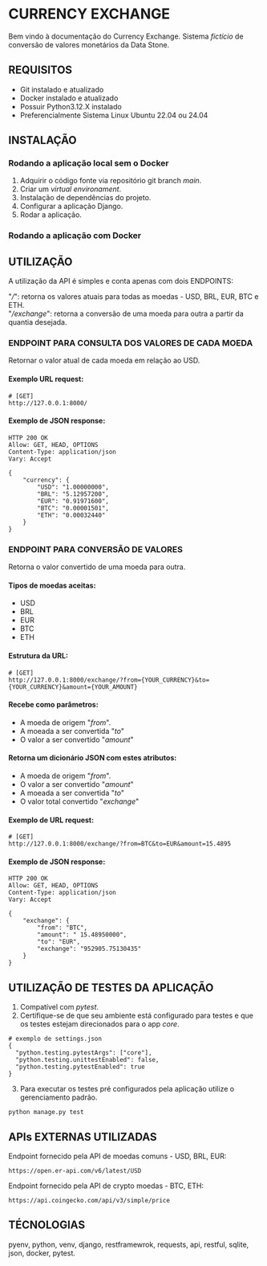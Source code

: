 # CURRENCY EXCHANGE
Bem vindo à documentação do Currency Exchange. Sistema *fictício* de conversão de valores monetários da Data Stone.

## REQUISITOS
- Git instalado e atualizado
- Docker instalado e atualizado
- Possuir Python3.12.X instalado 
- Preferencialmente Sistema Linux Ubuntu 22.04 ou 24.04

## INSTALAÇÃO

### Rodando a aplicação local sem o Docker

1. Adquirir o código fonte via repositório git branch *main*.
2. Criar um *virtual environament*.
3. Instalação de dependências do projeto.
4. Configurar a aplicação Django.
5. Rodar a aplicação.

### Rodando a aplicação com Docker

## UTILIZAÇÃO 
A utilização da API é simples e conta apenas com dois ENDPOINTS: 

"*/*": retorna os valores atuais para todas as moedas - USD, BRL, EUR, BTC e ETH.  
"*/exchange*": retorna a conversão de uma moeda para outra a partir da quantia desejada.

### ENDPOINT PARA CONSULTA DOS VALORES DE CADA MOEDA 
Retornar o valor atual de cada moeda em relação ao USD.

#### Exemplo URL request:
```
# [GET]
http://127.0.0.1:8000/
```
#### Exemplo de JSON response:
```
HTTP 200 OK
Allow: GET, HEAD, OPTIONS
Content-Type: application/json
Vary: Accept

{
    "currency": {
        "USD": "1.00000000",
        "BRL": "5.12957200",
        "EUR": "0.91971600",
        "BTC": "0.00001501",
        "ETH": "0.00032440"
    }
}
```

### ENDPOINT PARA CONVERSÃO DE VALORES
Retorna o valor convertido de uma moeda para outra.

#### Tipos de moedas aceitas:
- USD
- BRL
- EUR
- BTC
- ETH

#### Estrutura da URL:
```
# [GET]
http://127.0.0.1:8000/exchange/?from={YOUR_CURRENCY}&to={YOUR_CURRENCY}&amount={YOUR_AMOUNT}
```

#### Recebe como parâmetros: 
 - A moeda de origem "*from*".
 - A moeada a ser convertida "*to*"
 - O valor a ser convertido "*amount*"

#### Retorna um dicionário JSON com estes atributos:
 - A moeda de origem "*from*".
 - O valor a ser convertido "*amount*"
 - A moeada a ser convertida "*to*"
 - O valor total convertido "*exchange*"

#### Exemplo de URL request:
```
# [GET]
http://127.0.0.1:8000/exchange/?from=BTC&to=EUR&amount=15.4895
```

#### Exemplo de JSON response:
```
HTTP 200 OK
Allow: GET, HEAD, OPTIONS
Content-Type: application/json
Vary: Accept

{
    "exchange": {
        "from": "BTC",
        "amount": " 15.48950000",
        "to": "EUR",
        "exchange": "952905.75130435"
    }
}
```

## UTILIZAÇÃO DE TESTES DA APLICAÇÃO
1. Compatível com *pytest*.
2. Certifique-se de que seu ambiente está configurado para testes e que os testes estejam direcionados para o app *core*.
```
# exemplo de settings.json
{
  "python.testing.pytestArgs": ["core"],
  "python.testing.unittestEnabled": false,
  "python.testing.pytestEnabled": true
}
```

3. Para executar os testes pré configurados pela aplicação utilize o gerenciamento padrão.
```
python manage.py test
```


## APIs EXTERNAS UTILIZADAS

Endpoint fornecido pela API de moedas comuns - USD, BRL, EUR:
```
https://open.er-api.com/v6/latest/USD
```

Endpoint fornecido pela API de crypto moedas - BTC, ETH:
```
https://api.coingecko.com/api/v3/simple/price
```

## TÉCNOLOGIAS
pyenv, python, venv, django, restframewrok, requests, api, restful, sqlite, json, docker, pytest.